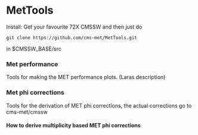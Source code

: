 # MetTools

Install: Get your favourite 72X CMSSW and then just do

`git clone https://github.com/cms-met/MetTools.git`

in $CMSSW_BASE/src

### Met performance
  Tools for making the MET performance plots.
  (Laras description)
  
### Met phi corrections
  Tools for the derivation of MET phi corrections, the actual corrections go to cms-met/cmssw
  
#### How to derive multiplicity based MET phi corrections
